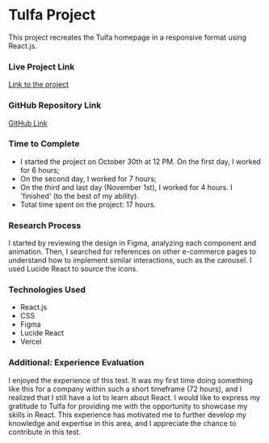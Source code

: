 # Tulfa Project

This project recreates the Tulfa homepage in a responsive format using React.js.

### Live Project Link
[Link to the project](URL_OF_YOUR_PROJECT)

### GitHub Repository Link
[GitHub Link](https://github.com/caiotelesz/TulfaTest)

### Time to Complete
- I started the project on October 30th at 12 PM. On the first day, I worked for 6 hours; 
- On the second day, I worked for 7 hours; 
- On the third and last day (November 1st), I worked for 4 hours. I 'finished' (to the best of my ability).
- Total time spent on the project: 17 hours.

### Research Process
I started by reviewing the design in Figma, analyzing each component and animation. Then, I searched for references on other e-commerce pages to understand how to implement similar interactions, such as the carousel. I used Lucide React to source the icons.

### Technologies Used
- React.js
- CSS
- Figma
- Lucide React
- Vercel

### Additional: Experience Evaluation
I enjoyed the experience of this test. It was my first time doing something like this for a company within such a short timeframe (72 hours), and I realized that I still have a lot to learn about React. I would like to express my gratitude to Tulfa for providing me with the opportunity to showcase my skills in React. This experience has motivated me to further develop my knowledge and expertise in this area, and I appreciate the chance to contribute in this test.


